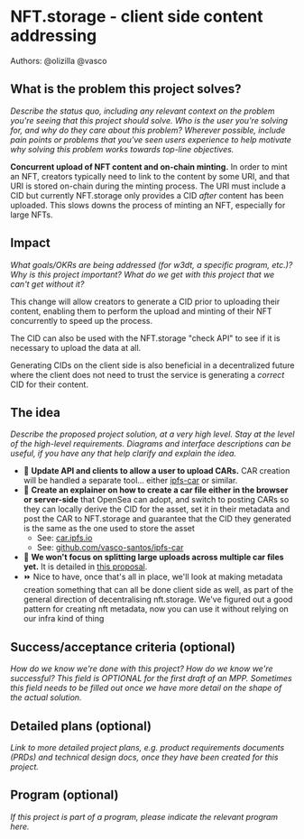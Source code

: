 # NFT.storage - client side content addressing

Authors: @olizilla @vasco

<!--
This minimal project pitch (MPP) template is for a proposal/brief/pitch for a significant project to be undertaken by a Web3 Dev project team.
The goal of project proposals is to help us decide which work to take on, which things are more valuable than other things.
-->
<!--
A minimal project pitch (MPP) should contain enough detail for others to understand what problem this project solves and why this is important for our
team's goal of achieving product-market fit, a high-level description of what the idea/proposed solution is, and space to add more detailed technical 
design and planning information as we develop this information.

The MPP itself does not need to describe the work, technical design, scope, and project plan in much detail.

Projects can include work for major programs (such as Bedrock and Nitro), but they can focus on other areas, e.g. refactors for future capability, 
improving our testing infrastructure, testing and validation, and other engineering-oriented projects.
-->
<!--
For ease of discussion in PRs, consider breaking lines after every sentence or long phrase.
-->

## What is the problem this project solves?
_Describe the status quo, including any relevant context on the problem you're seeing that this project should solve. Who is the user you're solving for, and why do they care about this problem? Wherever possible, include pain points or problems that you've seen users experience to help motivate why solving this problem works towards top-line objectives._ 

**Concurrent upload of NFT content and on-chain minting.** In order to mint an NFT, creators typically need to link to the content by some URI, and that URI is stored on-chain during the minting process. The URI must include a CID but currently NFT.storage only provides a CID _after_ content has been uploaded. This slows downs the process of minting an NFT, especially for large NFTs.

## Impact
_What goals/OKRs are being addressed (for w3dt, a specific program, etc.)? Why is this project important? What do we get with this project that we can't get without it?_

This change will allow creators to generate a CID prior to uploading their content, enabling them to perform the upload and minting of their NFT concurrently to speed up the process.

The CID can also be used with the NFT.storage "check API" to see if it is necessary to upload the data at all.

Generating CIDs on the client side is also beneficial in a decentralized future where the client does not need to trust the service is generating a _correct_ CID for their content.

## The idea
_Describe the proposed project solution, at a very high level. Stay at the level of the high-level requirements. Diagrams and interface descriptions can be useful, if you have any that help clarify and explain the idea._

- 📡 **Update API and clients to allow a user to upload CARs.** CAR creation will be handled a separate tool... either [ipfs-car](https://github.com/vasco-santos/ipfs-car) or similar.
- 📄 **Create an explainer on how to create a car file either in the browser or server-side** that OpenSea can adopt, and switch to posting CARs so they can locally derive the CID for the asset, set it in their metadata and post the CAR to NFT.storage and guarantee that the CID they generated is the same as the one used to store the asset
    - See: [car.ipfs.io](https://car.ipfs.io)
    - See: [github.com/vasco-santos/ipfs-car](https://github.com/vasco-santos/ipfs-car)
- 🚫 **We won't focus on splitting large uploads across multiple car files yet.** It is detailed in [this proposal](https://github.com/protocol/web3-dev-team/blob/main/proposals/nft.storage-chunked-car-uploads.md).
- ⏩ Nice to have, once that's all in place, we'll look at making metadata creation something that can all be done client side as well, as part of the general direction of decentralising nft.storage. We've figured out a good pattern for creating nft metadata, now you can use it without relying on our infra kind of thing

## Success/acceptance criteria (optional)
_How do we know we're done with this project? How do we know we're successful? This field is OPTIONAL for the first draft of an MPP. Sometimes this field needs to be filled out once we have more detail on the shape of the actual solution._

## Detailed plans (optional)
_Link to more detailed project plans, e.g. product requirements documents (PRDs) and technical design docs, once they have been created for this project._

## Program (optional)
_If this project is part of a program, please indicate the relevant program here._
